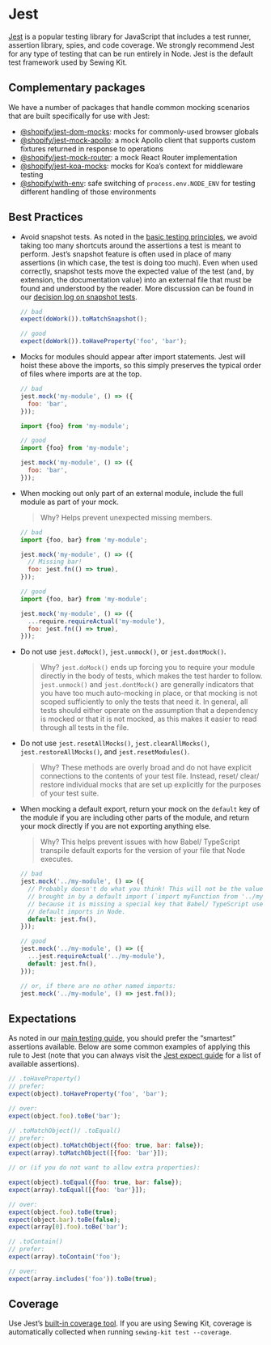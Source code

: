 # Jest

[Jest](https://facebook.github.io/jest/) is a popular testing library for JavaScript that includes a test runner, assertion library, spies, and code coverage. We strongly recommend Jest for any type of testing that can be run entirely in Node. Jest is the default test framework used by Sewing Kit.

## Complementary packages

We have a number of packages that handle common mocking scenarios that are built specifically for use with Jest:

* [@shopify/jest-dom-mocks](https://github.com/Shopify/quilt/blob/master/packages/jest-dom-mocks/README.md): mocks for commonly-used browser globals
* [@shopify/jest-mock-apollo](https://github.com/Shopify/quilt/blob/master/packages/jest-mock-apollo/README.md): a mock Apollo client that supports custom fixtures returned in response to operations
* [@shopify/jest-mock-router](https://github.com/Shopify/quilt/blob/master/packages/jest-mock-router/README.md): a mock React Router implementation
* [@shopify/jest-koa-mocks](https://github.com/Shopify/quilt/blob/master/packages/jest-koa-mocks/README.md): mocks for Koa’s context for middleware testing
* [@shopify/with-env](https://github.com/Shopify/quilt/blob/master/packages/with-env/README.md): safe switching of `process.env.NODE_ENV` for testing different handling of those environments

## Best Practices

* Avoid snapshot tests. As noted in the [basic testing principles](./Testing.md), we avoid taking too many shortcuts around the assertions a test is meant to perform. Jest’s snapshot feature is often used in place of many assertions (in which case, the test is doing too much). Even when used correctly, snapshot tests move the expected value of the test (and, by extension, the documentation value) into an external file that must be found and understood by the reader. More discussion can be found in our [decision log on snapshot tests](../Decision%20records/03%20-%20We%20do%20not%20use%20Jest%20snapshot%20tests.md).

  ```js
  // bad
  expect(doWork()).toMatchSnapshot();

  // good
  expect(doWork()).toHaveProperty('foo', 'bar');
  ```

* Mocks for modules should appear after import statements. Jest will hoist these above the imports, so this simply preserves the typical order of files where imports are at the top.

  ```js
  // bad
  jest.mock('my-module', () => ({
    foo: 'bar',
  }));

  import {foo} from 'my-module';

  // good
  import {foo} from 'my-module';

  jest.mock('my-module', () => ({
    foo: 'bar',
  }));
  ```

* When mocking out only part of an external module, include the full module as part of your mock.

  > Why? Helps prevent unexpected missing members.

  ```js
  // bad
  import {foo, bar} from 'my-module';

  jest.mock('my-module', () => ({
    // Missing bar!
    foo: jest.fn(() => true),
  }));

  // good
  import {foo, bar} from 'my-module';

  jest.mock('my-module', () => ({
    ...require.requireActual('my-module'),
    foo: jest.fn(() => true),
  }));
  ```

* Do not use `jest.doMock()`, `jest.unmock()`, or `jest.dontMock()`.

  > Why? `jest.doMock()` ends up forcing you to require your module directly in the body of tests, which makes the test harder to follow. `jest.unmock()` and `jest.dontMock()` are generally indicators that you have too much auto-mocking in place, or that mocking is not scoped sufficiently to only the tests that need it. In general, all tests should either operate on the assumption that a dependency is mocked or that it is not mocked, as this makes it easier to read through all tests in the file.

* Do not use `jest.resetAllMocks()`, `jest.clearAllMocks()`, `jest.restoreAllMocks()`, and `jest.resetModules()`.

  > Why? These methods are overly broad and do not have explicit connections to the contents of your test file. Instead, reset/ clear/ restore individual mocks that are set up explicitly for the purposes of your test suite.

* When mocking a default export, return your mock on the `default` key of the module if you are including other parts of the module, and return your mock directly if you are not exporting anything else.

  > Why? This helps prevent issues with how Babel/ TypeScript transpile default exports for the version of your file that Node executes.

  ```js
  // bad
  jest.mock('../my-module', () => ({
    // Probably doesn't do what you think! This will not be the value
    // brought in by a default import (`import myFunction from '../my-module';`)
    // because it is missing a special key that Babel/ TypeScript use to simulate
    // default imports in Node.
    default: jest.fn(),
  }));

  // good
  jest.mock('../my-module', () => ({
    ...jest.requireActual('../my-module'),
    default: jest.fn(),
  }));

  // or, if there are no other named imports:
  jest.mock('../my-module', () => jest.fn());
  ```

## Expectations

As noted in our [main testing guide](../Testing.md), you should prefer the “smartest” assertions available. Below are some common examples of applying this rule to Jest (note that you can always visit the [Jest expect guide](https://facebook.github.io/jest/docs/en/expect.html) for a list of available assertions).

```js
// .toHaveProperty()
// prefer:
expect(object).toHaveProperty('foo', 'bar');

// over:
expect(object.foo).toBe('bar');

// .toMatchObject()/ .toEqual()
// prefer:
expect(object).toMatchObject({foo: true, bar: false});
expect(array).toMatchObject([{foo: 'bar'}]);

// or (if you do not want to allow extra properties):

expect(object).toEqual({foo: true, bar: false});
expect(array).toEqual([{foo: 'bar'}]);

// over:
expect(object.foo).toBe(true);
expect(object.bar).toBe(false);
expect(array[0].foo).toBe('bar');

// .toContain()
// prefer:
expect(array).toContain('foo');

// over:
expect(array.includes('foo')).toBe(true);
```

## Coverage

Use Jest’s [built-in coverage tool](https://facebook.github.io/jest/docs/en/cli.html#coverage). If you are using Sewing Kit, coverage is automatically collected when running `sewing-kit test --coverage`.
